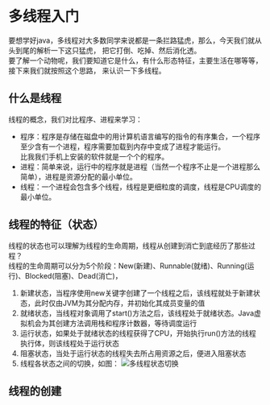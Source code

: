 # 多线程入门
要想学好java，多线程对大多数同学来说都是一条拦路猛虎，那么，今天我们就从头到尾的解析一下这只猛虎，
把它打倒、吃掉、然后消化透。  
要了解一个动物呢，我们要知道它是什么，有什么形态特征，主要生活在哪等等，接下来我们就按照这个思路，
来认识一下多线程。  
## 什么是线程 
线程的概念，我们对比程序、进程来学习：
+ 程序：程序是存储在磁盘中的用计算机语言编写的指令的有序集合，一个程序至少含有一个进程，程序需要加载到内存中变成了进程才能运行。  
比我我们手机上安装的软件就是一个个的程序。
+ 进程：简单来说，运行中的程序就是进程（当然一个程序不止是一个进程那么简单），进程是资源分配的最小单位。
+ 线程：一个进程会包含多个线程，线程是更细粒度的调度，线程是CPU调度的最小单位。
## 线程的特征（状态）
线程的状态也可以理解为线程的生命周期，线程从创建到消亡到底经历了那些过程？  
线程的生命周期可以分为5个阶段：New(新建)、Runnable(就绪)、Running(运行)、Blocked(阻塞)、Dead(消亡)，
1. 新建状态，当程序使用new关键字创建了一个线程之后，该线程就处于新建状态，此时仅由JVM为其分配内存，并初始化其成员变量的值
2. 就绪状态，当线程对象调用了start()方法之后，该线程处于就绪状态。Java虚拟机会为其创建方法调用栈和程序计数器，等待调度运行
3. 运行状态，如果处于就绪状态的线程获得了CPU，开始执行run()方法的线程执行体，则该线程处于运行状态
4. 阻塞状态，当处于运行状态的线程失去所占用资源之后，便进入阻塞状态
5. 线程各状态之间的切换，如图：
![多线程状态切换](picture//index.png)
## 线程的创建 
## 
